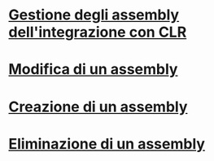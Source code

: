 # [Gestione degli assembly dell'integrazione con CLR](managing-clr-integration-assemblies.md)
# [Modifica di un assembly](altering-an-assembly.md)
# [Creazione di un assembly](creating-an-assembly.md)
# [Eliminazione di un assembly](dropping-an-assembly.md)
